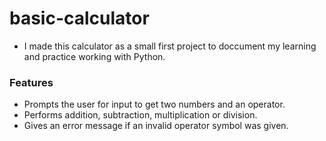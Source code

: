 # basic-calculator
- I made this calculator as a small first project to doccument my learning and practice working with Python.
### Features
- Prompts the user for input to get two numbers and an operator.
- Performs addition, subtraction, multiplication or division.
- Gives an error message if an invalid operator symbol was given.
